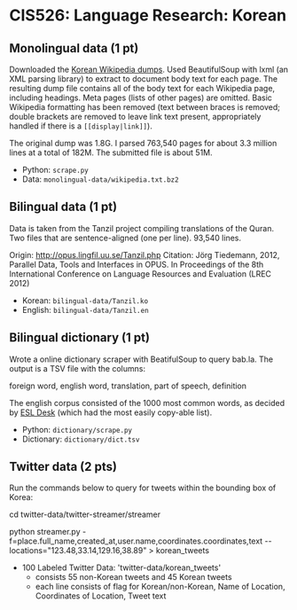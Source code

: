 CIS526: Language Research: Korean
=================================

## Monolingual data (1 pt)

Downloaded the [Korean Wikipedia dumps](http://dumps.wikimedia.org/kowiki/).
Used BeautifulSoup with lxml (an XML parsing library) to extract to document
body text for each page. The resulting dump file contains all of the body text
for each Wikipedia page, including headings. Meta pages (lists of other pages)
are omitted. Basic Wikipedia formatting has been removed (text between braces is
removed; double brackets are removed to leave link text present, appropriately
handled if there is a `[[display|link]]`).

The original dump was 1.8G. I parsed 763,540 pages for about 3.3 million
lines at a total of 182M. The submitted file is about 51M.

* Python: `scrape.py`
* Data: `monolingual-data/wikipedia.txt.bz2`

## Bilingual data (1 pt)

Data is taken from the Tanzil project compiling translations of the Quran. Two
files that are sentence-aligned (one per line). 93,540 lines.

Origin: http://opus.lingfil.uu.se/Tanzil.php
Citation:
 Jörg Tiedemann, 2012, Parallel Data, Tools and Interfaces in OPUS. In
 Proceedings of the 8th International Conference on Language Resources and
 Evaluation (LREC 2012)

* Korean: `bilingual-data/Tanzil.ko`
* English: `bilingual-data/Tanzil.en`

## Bilingual dictionary (1 pt)

Wrote a online dictionary scraper with BeatifulSoup to query bab.la. The output
is a TSV file with the columns:

foreign word, english word, translation, part of speech, definition

The english corpus consisted of the 1000 most common words, as decided by [ESL
Desk](http://www.esldesk.com/vocabulary/words) (which had the most easily
copy-able list).

* Python: `dictionary/scrape.py`
* Dictionary: `dictionary/dict.tsv`

## Twitter data (2 pts)

Run the commands below to query for tweets within the bounding box of Korea:

cd twitter-data/twitter-streamer/streamer

python streamer.py -f=place.full_name,created_at,user.name,coordinates.coordinates,text --locations="123.48,33.14,129.16,38.89" > korean_tweets

* 100 Labeled Twitter Data: 'twitter-data/korean_tweets'
	- consists 55 non-Korean tweets and 45 Korean tweets
	- each line consists of flag for Korean/non-Korean, Name of Location, Coordinates of Location, Tweet text
